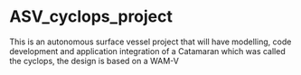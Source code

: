 # ASV_cyclops_project
This is an autonomous surface vessel project that will have modelling, code development and application integration of a Catamaran which was called the cyclops, the design is based on a WAM-V
